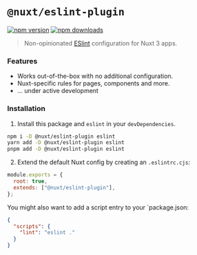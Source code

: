 # `@nuxt/eslint-plugin`

[![npm version][npm-version-src]][npm-version-href]
[![npm downloads][npm-downloads-src]][npm-downloads-href]

> Non-opinionated [ESlint](https://eslint.org/) configuration for Nuxt 3 apps.

### Features

- Works out-of-the-box with no additional configuration.
- Nuxt-specific rules for pages, components and more.
- ... under active development

### Installation

1. Install this package and `eslint` in your `devDependencies`.

```bash
npm i -D @nuxt/eslint-plugin eslint
yarn add -D @nuxt/eslint-plugin eslint
pnpm add -D @nuxt/eslint-plugin eslint
```

2. Extend the default Nuxt config by creating an `.eslintrc.cjs`:

```js
module.exports = {
  root: true,
  extends: ["@nuxt/eslint-plugin"],
};
```

You might also want to add a script entry to your `package.json:

```json
{
  "scripts": {
    "lint": "eslint ."
  }
}
```

<!-- Badges -->

[npm-version-src]: https://img.shields.io/npm/v/@nuxt/eslint-plugin?style=flat-square
[npm-version-href]: https://npmjs.com/package/@nuxt/eslint-plugin
[npm-downloads-src]: https://img.shields.io/npm/dm/@nuxt/eslint-plugin?style=flat-square
[npm-downloads-href]: https://npmjs.com/package/@nuxt/eslint-plugin
[github-actions-src]: https://img.shields.io/github/workflow/status/nuxt/eslint-plugin/ci/main?style=flat-square
[github-actions-href]: https://github.com/nuxt/eslint-plugin/actions?query=workflow%3Aci
[codecov-src]: https://img.shields.io/codecov/c/gh/nuxt/eslint-plugin/main?style=flat-square
[codecov-href]: https://codecov.io/gh/nuxt/eslint-plugin
[lgtm-src]: https://img.shields.io/lgtm/grade/javascript/github/nuxt/eslint-plugin?style=flat-square
[lgtm-href]: https://lgtm.com/projects/g/nuxt/eslint-plugin
[bundlephobia-src]: https://img.shields.io/bundlephobia/minzip/@nuxt/eslint-plugin?style=flat-square
[bundlephobia-href]: https://bundlephobia.com/package/@nuxt/eslint-plugin
